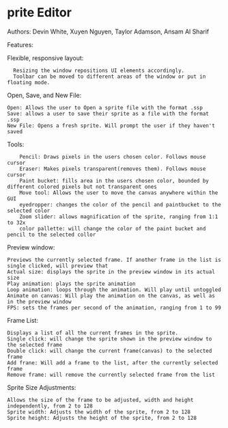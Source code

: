 # prite Editor
Authors: Devin White, Xuyen Nguyen, Taylor Adamson, Ansam Al Sharif

Features:
  
  Flexible, responsive layout:
      
      Resizing the window repositions UI elements accordingly.
      Toolbar can be moved to different areas of the window or put in floating mode.
  
  Open, Save, and New File:
	
    Open: Allows the user to Open a sprite file with the format .ssp
    Save: allows a user to save their sprite as a file with the format .ssp
    New File: Opens a fresh sprite. Will prompt the user if they haven't saved

  Tools:
	
		Pencil: Draws pixels in the users chosen color. Follows mouse cursor
		Eraser: Makes pixels transparent(removes them). Follows mouse cursor
		Paint bucket: fills area in the users chosen color, bounded by different colored pixels but not transparent ones
		Move tool: Allows the user to move the canvas anywhere within the GUI
		eyedropper: changes the color of the pencil and paintbucket to the selected color
		Zoom slider: allows magnification of the sprite, ranging from 1:1 to 32x
		color pallette: will change the color of the paint bucket and pencil to the selected collor

Preview window:
	
	Previews the currently selected frame. If another frame in the list is single clicked, will preview that
	Actual size: displays the sprite in the preview window in its actual size
	Play animation: plays the sprite animation
	Loop animation: loops through the animation. Will play until untoggled
	Animate on canvas: Will play the animation on the canvas, as well as in the preview window
	FPS: sets the frames per second of the animation, ranging from 1 to 99

Frame List:

    Displays a list of all the current frames in the sprite.
    Single click: will change the sprite shown in the preview window to the selected frame
    Double click: will change the current frame(canvas) to the selected frame
    Add frane: Will add a frame to the list, after the currently selected frame
    Remove frame: will remove the currently selected frame from the list

Sprite Size Adjustments:

	Allows the size of the frame to be adjusted, width and height independently, from 2 to 128
	Sprite width: Adjusts the width of the sprite, from 2 to 128
	Sprite height: Adjusts the height of the sprite, from 2 to 128
